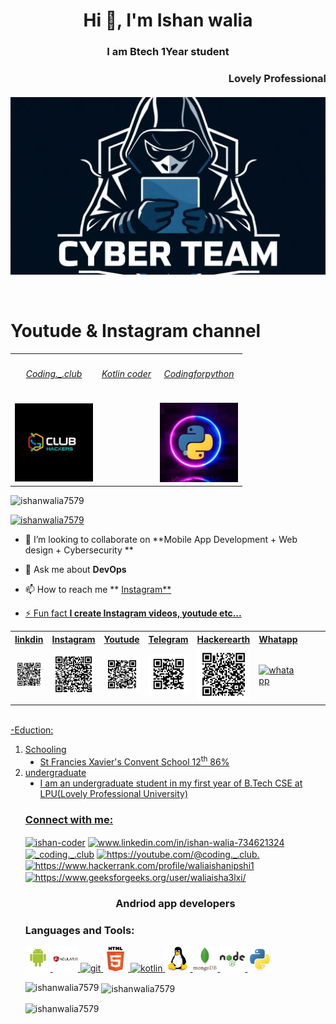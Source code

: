<link rel="stylesheet" href="Ishan.css">
<h1 align="center">Hi 👋, I'm Ishan walia</h1>
<h3 align="center">I am Btech 1Year student </h3>
<h3 align="center"><marquee>Lovely Professional University(LPU)</marquee> </h3>

<p  align="center"><img src="cyber team.jpeg"></p>
<br>
<h1>Youtude & Instagram channel</h1>
<table>
  <tr>
    <th><h6><a href="">Coding._.club</a></h6></th>
    <th><h6><a href="">Kotlin coder</a></h6></th>
    <th><h6><a href="">Codingforpython</a></h6></th>
  </tr>
  <tr>
    <td><img src="coding._.club.jpeg" width="125px"></td>
    <td></td>
    <td><img src="python.jpg" width="125px"></td>
  </tr>
</table>

<p align="left"> <img src="https://komarev.com/ghpvc/?username=ishanwalia7579&label=Profile%20views&color=0e75b6&style=flat" alt="ishanwalia7579" /> </p>

<p align="left"> <a href="https://github.com/ryo-ma/github-profile-trophy"><img src="https://github-profile-trophy.vercel.app/?username=ishanwalia7579" alt="ishanwalia7579" /></a> </p>

- 👯 I’m looking to collaborate on **Mobile App Development    + Web design   +  Cybersecurity   **

- 💬 Ask me about **DevOps**

- 📫 How to reach me ** <a href="https://www.instagram.com/ishanwalia_/">Instagram**

- ⚡ Fun fact **I create Instagram videos, youtude etc...**
<table>
  <tr>
    <th>linkdin</th>
    <th>Instagram</th>
    <th id="l1">Youtude</th>
    <th>Telegram</th>
    <th>Hackerearth</th>
    <th>Whatapp</th>
    <th></th>
    <th></th>
    <th></th>
  </tr>
  <tr>
    <td>
      <img src="linkdin.png" width="125px" alt="Linkdin"></td>
      <td><img src="instagram.png"  width="125px" alt="instagram"></td>
    <td><img src="Youtude.png"  width="125px" alt="Youtude"</td>
      <td><img src="Telegram.png"  width="125px" alt=""</td>
      <td><img src="Hackerearth.png" width="125px" alt="Hackerearth"</td>
        <td><img src="" width="125px" alt="whatapp"</td>
          <td></td>
    <td></td>
  </tr>
</table>
<br>
-Eduction:
<ol type="1">
  <li>Schooling<ul type="disc"><li>St Francies Xavier's Convent School   12<sup>th</sup>&nbsp;86%</li></ul></li>
  <li>undergraduate<ul type="disc"><li>I am an undergraduate student in my first year of B.Tech  CSE at LPU(Lovely Professional University)</li></ul></li>
</ul>
<h3 align="left">Connect with me:</h3>
<p align="left">
<a href="https://codepen.io/ishan-coder" target="blank"><img align="center" src="https://raw.githubusercontent.com/rahuldkjain/github-profile-readme-generator/master/src/images/icons/Social/codepen.svg" alt="ishan-coder" height="30" width="40" /></a>
<a href="https://www.linkedin.com/in/ishan-walia-734621324/" target="blank"><img align="center" src="https://raw.githubusercontent.com/rahuldkjain/github-profile-readme-generator/master/src/images/icons/Social/linked-in-alt.svg" alt="www.linkedin.com/in/ishan-walia-734621324" height="30" width="40" /></a>
<a href="https://instagram.com/_coding._.club" target="blank"><img align="center" src="https://raw.githubusercontent.com/rahuldkjain/github-profile-readme-generator/master/src/images/icons/Social/instagram.svg" alt="_coding._.club" height="30" width="40" /></a>
<a href="https://www.youtube.com/c/https://youtube.com/@coding._.club." target="blank"><img align="center" src="https://raw.githubusercontent.com/rahuldkjain/github-profile-readme-generator/master/src/images/icons/Social/youtube.svg" alt="https://youtube.com/@coding._.club." height="30" width="40" /></a>
<a href="https://www.hackerrank.com/https://www.hackerrank.com/profile/waliaishanipshi1" target="blank"><img align="center" src="https://raw.githubusercontent.com/rahuldkjain/github-profile-readme-generator/master/src/images/icons/Social/hackerrank.svg" alt="https://www.hackerrank.com/profile/waliaishanipshi1" height="30" width="40" /></a>
<a href="https://auth.geeksforgeeks.org/user/https://www.geeksforgeeks.org/user/waliaisha3lxi/" target="blank"><img align="center" src="https://raw.githubusercontent.com/rahuldkjain/github-profile-readme-generator/master/src/images/icons/Social/geeks-for-geeks.svg" alt="https://www.geeksforgeeks.org/user/waliaisha3lxi/" height="30" width="40" /></a>
</p>
<h3 align="center">Andriod app developers</h3>

<h3 align="left">Languages and Tools:</h3>
<p align="left"> <a href="https://developer.android.com" target="_blank" rel="noreferrer"> <img src="https://raw.githubusercontent.com/devicons/devicon/master/icons/android/android-original-wordmark.svg" alt="android" width="40" height="40"/> </a> <a href="https://angular.io" target="_blank" rel="noreferrer"> <img src="https://raw.githubusercontent.com/devicons/devicon/master/icons/angularjs/angularjs-original-wordmark.svg" alt="angularjs" width="40" height="40"/> </a> <a href="https://git-scm.com/" target="_blank" rel="noreferrer"> <img src="https://www.vectorlogo.zone/logos/git-scm/git-scm-icon.svg" alt="git" width="40" height="40"/> </a> <a href="https://www.w3.org/html/" target="_blank" rel="noreferrer"> <img src="https://raw.githubusercontent.com/devicons/devicon/master/icons/html5/html5-original-wordmark.svg" alt="html5" width="40" height="40"/> </a> <a href="https://kotlinlang.org" target="_blank" rel="noreferrer"> <img src="https://www.vectorlogo.zone/logos/kotlinlang/kotlinlang-icon.svg" alt="kotlin" width="40" height="40"/> </a> <a href="https://www.linux.org/" target="_blank" rel="noreferrer"> <img src="https://raw.githubusercontent.com/devicons/devicon/master/icons/linux/linux-original.svg" alt="linux" width="40" height="40"/> </a> <a href="https://www.mongodb.com/" target="_blank" rel="noreferrer"> <img src="https://raw.githubusercontent.com/devicons/devicon/master/icons/mongodb/mongodb-original-wordmark.svg" alt="mongodb" width="40" height="40"/> </a> <a href="https://nodejs.org" target="_blank" rel="noreferrer"> <img src="https://raw.githubusercontent.com/devicons/devicon/master/icons/nodejs/nodejs-original-wordmark.svg" alt="nodejs" width="40" height="40"/> </a> <a href="https://www.python.org" target="_blank" rel="noreferrer"> <img src="https://raw.githubusercontent.com/devicons/devicon/master/icons/python/python-original.svg" alt="python" width="40" height="40"/> </a> </p>


<p><img align="left" src="https://github-readme-stats.vercel.app/api/top-langs?username=ishanwalia7579&show_icons=true&locale=en&layout=compact" alt="ishanwalia7579" /></p>

<p>&nbsp;<img align="center" src="https://github-readme-stats.vercel.app/api?username=ishanwalia7579&show_icons=true&locale=en" alt="ishanwalia7579" /></p>

<p><img align="center" src="https://github-readme-streak-stats.herokuapp.com/?user=ishanwalia7579&" alt="ishanwalia7579" /></p>


<br>

